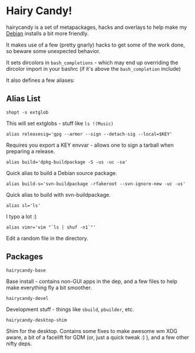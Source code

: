 Hairy Candy!
============

hairycandy is a set of metapackages, hacks and overlays to help make my
[Debian](http://debian.org) installs a bit more friendly.

It makes use of a few (pretty gnarly) hacks to get some of the work done, so
beware some unexpected behavior.

It sets dircolors in `bash_completions` - which may end up overriding the
dircolor import in your bashrc (if it's above the `bash_completion` include)

It also defines a few aliases:

Alias List
----------

    shopt -s extglob

This will set extglobs - stuff like `ls !(Music)`

    alias releasesig='gpg --armor --sign --detach-sig --local=$KEY'

Requires you export a KEY envvar - allows one to sign a tarball when preparing
a release.

    alias build='dpkg-buildpackage -S -us -uc -sa'

Quick alias to build a Debian source package.

    alias build-s='svn-buildpackage -rfakeroot --svn-ignore-new -uc -us'

Quick alias to build with svn-buildpackage.

    alias sl='ls'

I typo a lot :)

    alias vimr='vim "`ls | shuf -n1`"'

Edit a random file in the directory.

Packages
--------

    hairycandy-base

Base install - contains non-GUI apps in the dep, and a few files to help make
everything fly a bit smoother.

    hairycandy-devel

Development stuff - things like `sbuild`, `pbuilder`, etc.

    hairycandy-desktop-shim

Shim for the desktop. Contains some fixes to make awesome wm XDG aware, a bit of
a facelift for GDM (or, just a quick tweak :) ), and a few other nifty deps.
